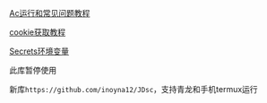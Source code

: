 [Ac运行和常见问题教程](/backUp/tongbu.md)

[cookie获取教程](/backUp/GetJdCookie2.md)

[Secrets环境变量](/backUp/githubAction.md)

此库暂停使用

新库`https://github.com/inoyna12/JDsc`，支持青龙和手机termux运行

